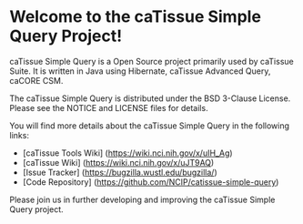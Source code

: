 Welcome to the caTissue Simple Query Project!
=====================================

caTissue Simple Query is a Open Source project primarily used by caTissue Suite. It is written in Java using Hibernate, caTissue Advanced Query, caCORE CSM.

The caTissue Simple Query is distributed under the BSD 3-Clause License.
Please see the NOTICE and LICENSE files for details.

You will find more details about the caTissue Simple Query in the following links:
 * [caTissue Tools Wiki] (https://wiki.nci.nih.gov/x/uIH_Ag)
 * [caTissue Wiki] (https://wiki.nci.nih.gov/x/uJT9AQ)
 * [Issue Tracker] (https://bugzilla.wustl.edu/bugzilla/)
 * [Code Repository] (https://github.com/NCIP/catissue-simple-query)

Please join us in further developing and improving the caTissue Simple Query project.

 
